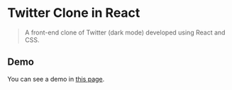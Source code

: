 # Twitter Clone in React
> A front-end clone of Twitter (dark mode) developed using React and CSS.

## Demo
You can see a demo in [this page](https://pensive-neumann-d84472.netlify.app/).

